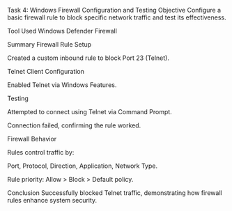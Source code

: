 Task 4: Windows Firewall Configuration and Testing
Objective
Configure a basic firewall rule to block specific network traffic and test its effectiveness.

Tool Used
Windows Defender Firewall

Summary
Firewall Rule Setup

Created a custom inbound rule to block Port 23 (Telnet).

Telnet Client Configuration

Enabled Telnet via Windows Features.

Testing

Attempted to connect using Telnet via Command Prompt.

Connection failed, confirming the rule worked.

Firewall Behavior

Rules control traffic by:

Port, Protocol, Direction, Application, Network Type.

Rule priority: Allow > Block > Default policy.

Conclusion
Successfully blocked Telnet traffic, demonstrating how firewall rules enhance system security.
